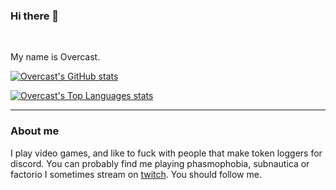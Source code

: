 ### Hi there 👋
<br>

My name is Overcast. 

[![Overcast's GitHub stats](https://github-readme-stats.vercel.app/api?username=overcast-gaming&theme=dark)](https://github.com/anuraghazra/github-readme-stats)

[![Overcast's Top Languages stats](https://github-readme-stats.vercel.app/api/top-langs/?username=overcast-gaming&theme=dark&layout=compact)](https://github.com/anuraghazra/github-readme-stats)

---
### About me
I play video games, and like to fuck with people that make token loggers for discord. You can probably find me playing phasmophobia, subnautica or factorio
I sometimes stream on [twitch](https://twitch.tv/fakeovercast). You should follow me.
